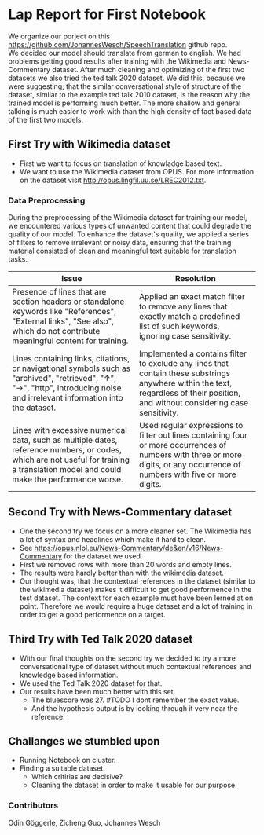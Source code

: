# Lap Report for First Notebook
We organize our porject on this https://github.com/JohannesWesch/SpeechTranslation github repo.    
We decided our model should translate from german to english.
We had problems getting good results after training with the Wikimedia and News-Commentary dataset. After much cleaning and optimizing of the first two datasets we also tried the ted talk 2020 dataset.
  We did this, because we were suggesting, that the similar conversational style of structure of the dataset, similar to the example ted talk 2010 dataset, is the reason why the trained model is performing much better. The more shallow and general talking is much easier to work with than the high density of fact based data of the first two models.
## First Try with Wikimedia dataset
- First we want to focus on translation of knowladge based text.
- We want to use the Wikimedia dataset from OPUS. For more information on the dataset visit http://opus.lingfil.uu.se/LREC2012.txt. 
### Data Preprocessing
During the preprocessing of the Wikimedia dataset for training our model, we encountered various types of unwanted content that could degrade the quality of our model. To enhance the dataset's quality, we applied a series of filters to remove irrelevant or noisy data, ensuring that the training material consisted of clean and meaningful text suitable for translation tasks.

| **Issue**                                                                                                                                                 | **Resolution**                                                                                                                                                                                                                                 |
|------------------------------------------------------------------------------------------------------------------------------------------------------------|-------------------------------------------------------------------------------------------------------------------------------------------------------------------------------------------------------------------------------------------------|
| Presence of lines that are section headers or standalone keywords like "References", "External links", "See also", which do not contribute meaningful content for training.                       | Applied an exact match filter to remove any lines that exactly match a predefined list of such keywords, ignoring case sensitivity.                                                                                          |
| Lines containing links, citations, or navigational symbols such as "archived", "retrieved", "↑", "→", "http", introducing noise and irrelevant information into the dataset.                     | Implemented a contains filter to exclude any lines that contain these substrings anywhere within the text, regardless of their position, and without considering case sensitivity.                                         |
| Lines with excessive numerical data, such as multiple dates, reference numbers, or codes, which are not useful for training a translation model and could make the performance worse.             | Used regular expressions to filter out lines containing four or more occurrences of numbers with three or more digits, or any occurrence of numbers with five or more digits.                      |

## Second Try with News-Commentary dataset
- One the second try we focus on a more cleaner set. The Wikimedia has a lot of syntax and headlines which make it hard to clean.
- See https://opus.nlpl.eu/News-Commentary/de&en/v16/News-Commentary for the dataset we used.
- First we removed rows with more than 20 words and empty lines.
- The results were hardly better than with the wikimedia dataset.
- Our thought was, that the contextual references in the dataset (similar to the wikimedia dataset) makes it difficult to get good performence in the test dataset. The context for each example must have been lerned at on point. Therefore we would require a huge dataset and a lot of training in order to get a good performence on a target.

## Third Try with Ted Talk 2020 dataset
- With our final thoughts on the second try we decided to try a more conversational type of dataset without much contextual references and knowledge based information.
- We used the Ted Talk 2020 dataset for that.
- Our results have been much better with this set.
  - The bluescore was 27. #TODO I dont remember the exact value.
  - And the hypothesis output is by looking through it very near the reference. 

## Challanges we stumbled upon
- Running Notebook on cluster.
- Finding a suitable dataset.
  - Which critirias are decisive?
  - Cleaning the dataset in order to make it usable for our purpose.

### Contributors
Odin Göggerle, Zicheng Guo, Johannes Wesch
